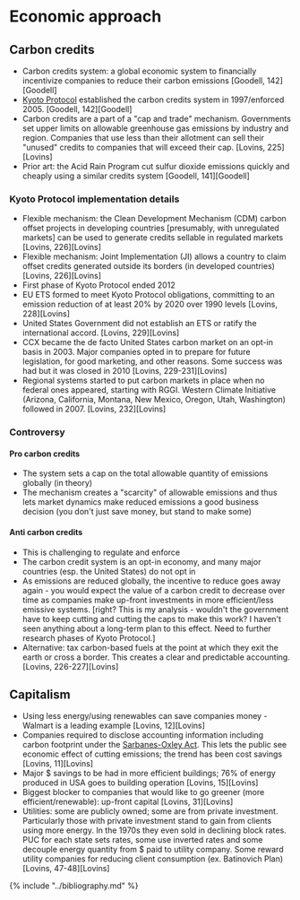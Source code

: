 # Economic approach
## Carbon credits
* Carbon credits system: a global economic system to financially incentivize companies to reduce their carbon emissions [Goodell, 142][Goodell]
* [Kyoto Protocol](https://en.wikipedia.org/wiki/Kyoto_Protocol) established the carbon credits system in 1997/enforced 2005. [Goodell, 142][Goodell]
* Carbon credits are a part of a "cap and trade" mechanism. Governments set upper limits on allowable greenhouse gas emissions by industry and region. Companies that use less than their allotment can sell their "unused" credits to companies that will exceed their cap. [Lovins, 225][Lovins]
* Prior art: the Acid Rain Program cut sulfur dioxide emissions quickly and cheaply using a similar credits system [Goodell, 141][Goodell]

### Kyoto Protocol implementation details
* Flexible mechanism: the Clean Development Mechanism (CDM) carbon offset projects in developing countries [presumably, with unregulated markets] can be used to generate credits sellable in regulated markets [Lovins, 226][Lovins]
* Flexible mechanism: Joint Implementation (JI) allows a country to claim offset credits generated outside its borders (in developed countries) [Lovins, 226][Lovins]
* First phase of Kyoto Protocol ended 2012
* EU ETS formed to meet Kyoto Protocol obligations, committing to an emission reduction of at least 20% by 2020 over 1990 levels [Lovins, 228][Lovins]
* United States Government did not establish an ETS or ratify the international accord. [Lovins, 229][Lovins]
* CCX became the de facto United States carbon market on an opt-in basis in 2003. Major companies opted in to prepare for future legislation, for good marketing, and other reasons. Some success was had but it was closed in 2010 [Lovins, 229-231][Lovins]
* Regional systems started to put carbon markets in place when no federal ones appeared, starting with RGGI. Western Climate Initiative (Arizona, California, Montana, New Mexico, Oregon, Utah, Washington) followed in 2007. [Lovins, 232][Lovins]

### Controversy

#### Pro carbon credits
* The system sets a cap on the total allowable quantity of emissions globally (in theory)
* The mechanism creates a "scarcity" of allowable emissions and thus lets market dynamics make reduced emissions a good business decision (you don't just save money, but stand to make some)

#### Anti carbon credits
* This is challenging to regulate and enforce
* The carbon credit system is an opt-in economy, and many major countries (esp. the United States) do not opt in
* As emissions are reduced globally, the incentive to reduce goes away again - you would expect the value of a carbon credit to decrease over time as companies make up-front investments in more efficient/less emissive systems. [right? This is my analysis - wouldn't the government have to keep cutting and cutting the caps to make this work? I haven't seen anything about a long-term plan to this effect. Need to further research phases of Kyoto Protocol.]
* Alternative: tax carbon-based fuels at the point at which they exit the earth or cross a border. This creates a clear and predictable accounting. [Lovins, 226-227][Lovins]

## Capitalism
* Using less energy/using renewables can save companies money - Walmart is a leading example [Lovins, 12][Lovins]
* Companies required to disclose accounting information including carbon footprint under the [Sarbanes-Oxley Act](https://en.wikipedia.org/wiki/Sarbanes–Oxley_Act). This lets the public see economic effect of cutting emissions; the trend has been cost savings [Lovins, 11][Lovins]
* Major $ savings to be had in more efficient buildings; 76% of energy produced in USA goes to building operation [Lovins, 15][Lovins]
* Biggest blocker to companies that would like to go greener (more efficient/renewable): up-front capital [Lovins, 31][Lovins]
* Utilities: some are publicly owned; some are from private investment. Particularly those with private investment stand to gain from clients using more energy. In the 1970s they even sold in declining block rates. PUC for each state sets rates, some use inverted rates and some decouple energy quantity from $ paid to utility company. Some reward utility companies for reducing client consumption (ex. Batinovich Plan) [Lovins, 47-48][Lovins]

{% include "../bibliography.md" %}
